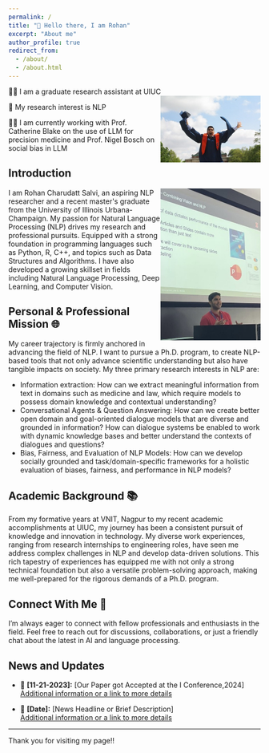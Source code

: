 ```yaml
---
permalink: /
title: "👋 Hello there, I am Rohan"
excerpt: "About me"
author_profile: true
redirect_from: 
  - /about/
  - /about.html
---
```


🧑‍💻 I am a graduate research assistant at UIUC 
<img src="/images/uiuc_image.jpg" alt="UIUC Convocation" style=" float: right; width: 200px;"/>

🔬 My research interest is NLP

👩‍🏫 I am currently working with Prof. Catherine Blake on the use of LLM for precision medicine and Prof. Nigel Bosch on social bias in LLM

## Introduction
<img src="/images/ncsa_talk.jpg" alt="Giving Talk NCSA student Conference" style=" float: right; width: 200px;"/>
I am Rohan Charudatt Salvi, an aspiring NLP researcher and a recent master's graduate from the University of Illinois Urbana-Champaign. My passion for Natural Language Processing (NLP) drives my research and professional pursuits. 
Equipped with a strong foundation in programming languages such as Python, R, C++, and topics such as Data Structures and Algorithms. I have also developed a growing skillset in fields including Natural Language Processing, Deep Learning, and Computer Vision.


## Personal & Professional Mission 🌐

My career trajectory is firmly anchored in advancing the field of NLP. I want to pursue a Ph.D. program, to create NLP-based tools that not only advance scientific understanding but also have tangible impacts on society. My three primary research interests in NLP are:

- Information extraction: How can we extract meaningful information from text in domains such as medicine and law, which require models to possess domain knowledge and contextual understanding?
- Conversational Agents & Question Answering: How can we create better open domain and goal-oriented dialogue models that are diverse and grounded in information? How can dialogue systems be enabled to work with dynamic knowledge bases and better understand the contexts of dialogues and questions?
- Bias, Fairness, and Evaluation of NLP Models: How can we develop socially grounded and task/domain-specific frameworks for a holistic evaluation of biases, fairness, and performance in NLP models?

## Academic Background 📚
From my formative years at VNIT, Nagpur to my recent academic accomplishments at UIUC, my journey has been a consistent pursuit of knowledge and innovation in technology. My diverse work experiences, ranging from research internships to engineering roles, have seen me address complex challenges in NLP and develop data-driven solutions. This rich tapestry of experiences has equipped me with not only a strong technical foundation but also a versatile problem-solving approach, making me well-prepared for the rigorous demands of a Ph.D. program. 


## Connect With Me 🤝
I’m always eager to connect with fellow professionals and enthusiasts in the field. Feel free to reach out for discussions, collaborations, or just a friendly chat about the latest in AI and language processing.

## News and Updates

- 📰 **[11-21-2023]:** [Our Paper got Accepted at the I Conference,2024]  
  [Additional information or a link to more details](Link_to_More_Details)

- 🎤 **[Date]:** [News Headline or Brief Description]  
  [Additional information or a link to more details](Link_to_More_Details)

---

Thank you for visiting my page!!

